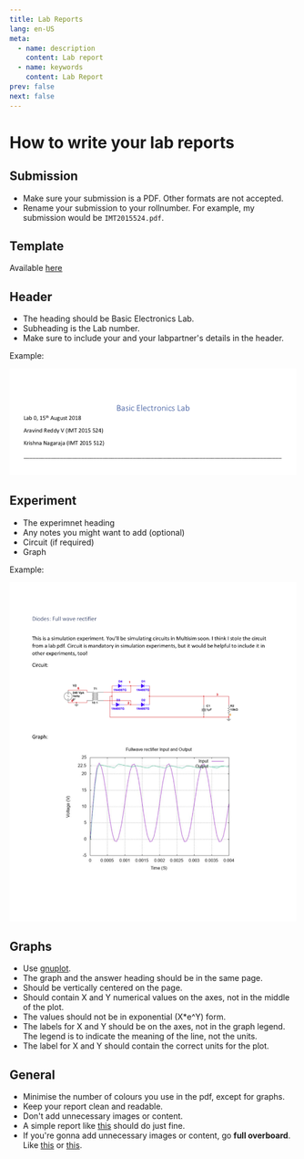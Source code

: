 ```yaml
---
title: Lab Reports
lang: en-US
meta:
  - name: description
    content: Lab report
  - name: keywords
    content: Lab Report
prev: false
next: false
---
```


# How to write your lab reports



## Submission
* Make sure your submission is a PDF. Other formats are not accepted.
* Rename your submission to your rollnumber. For example, my submission would be `IMT2015524.pdf`.

## Template
Available [here](/docs/Labreport.docx)

## Header
* The heading should be Basic Electronics Lab.
* Subheading is the Lab number.
* Make sure to include your and your labpartner's details in the header.

Example:

![header example](./labreport/header.png)

## Experiment
* The experimnet heading
* Any notes you might want to add (optional)
* Circuit (if required)
* Graph

Example:

![Content example](./labreport/content.png)

## Graphs
* Use [gnuplot](https://app.belab.xyz/guides/gnuplot/0/0.html).
* The graph and the answer heading should be in the same page.
* Should be vertically centered on the page.
* Should contain X and Y numerical values on the axes, not in the middle of the plot.
* The values should not be in exponential (X\*e^Y) form.
* The labels for X and Y should be on the axes, not in the graph legend. The legend is to indicate the meaning of the line, not the units.
* The label for X and Y should contain the correct units for the plot.



## General
* Minimise the number of colours you use in the pdf, except for graphs.
* Keep your report clean and readable.
* Don't add unnecessary images or content.
* A simple report like [this](/pdf/IMT2015524.pdf) should do just fine.
* If you're gonna add unnecessary images or content, go **full overboard**. Like [this](/pdf/Assignment3_IMT2015_524_504.pdf) or [this](/pdf/PrecisionRectifiers.pdf).
